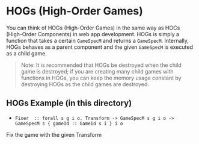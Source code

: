 # HOGs (High-Order Games)

You can think of HOGs (High-Order Games) in the same way as HOCs (High-Order Components) in web app development. HOGs is simply a function that takes a certain `GameSpecM` and returns a `GameSpecM`. Internally, HOGs behaves as a parent component and the given `GameSpecM` is executed as a child game.

> Note: It is recommended that HOGs be destroyed when the child game is destroyed; if you are creating many child games with functions in HOGs, you can keep the memory usage constant by destroying HOGs as the child games are destroyed.

## HOGs Example (in this directory)
- `Fixer  :: forall s g i o. Transform -> GameSpecM s g i o -> GameSpecM s { gameId :: GameId s i } i o`

Fix the game with the given Transform